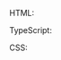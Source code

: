 HTML:
<snippet id='listview-create-html'/>

TypeScript:
<snippet id='listview-create-code'/>

CSS:
<snippet id='listview-create-css'/>